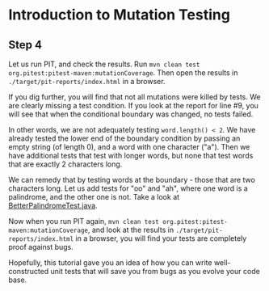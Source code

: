 # Introduction to Mutation Testing

## Step 4

Let us run PIT, and check the results. Run `mvn clean test org.pitest:pitest-maven:mutationCoverage`. Then open the results in `./target/pit-reports/index.html` in a browser. 

If you dig further, you will find that not all mutations were killed by tests. We are clearly missing a test condition. If you look at the report for line #9, you will see that when the conditional boundary was changed, no tests failed. 

In other words, we are not adequately testing `word.length() < 2`. We have already tested the lower end of the boundary condition by passing an empty string (of length 0), and a word with one character ("a"). Then we have additional tests that test with longer words, but none that  test words that are exactly 2 characters long.

We can remedy that by testing words at the boundary - those that are two characters long. Let us add tests for "oo" and "ah", where one word is a palindrome, and the other one is not. Take a look at [BetterPalindromeTest.java](https://github.com/sualeh/introduction-to-mutation-testing/blob/step4/src/test/java/us/fatehi/palindrome/BetterPalindromeTest.java).

Now when you run PIT again, `mvn clean test org.pitest:pitest-maven:mutationCoverage`, and look at the results in `./target/pit-reports/index.html` in a browser, you will find your tests are completely proof against bugs. 

Hopefully, this tutorial gave you an idea of how you can write well-constructed unit tests that will save you from bugs as you evolve your code base.
